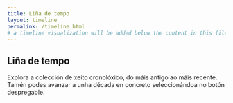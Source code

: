 ```yaml
---
title: Liña de tempo
layout: timeline
permalink: /timeline.html
# a timeline visualization will be added below the content in this file
---
```


## Liña de tempo
Explora a colección de xeito cronolóxico, do máis antigo ao máis recente. Tamén podes avanzar a unha década en concreto seleccionándoa no botón despregable.
